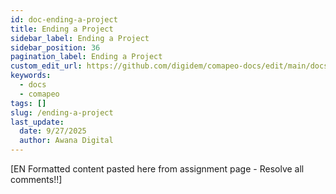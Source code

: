 ```yaml
---
id: doc-ending-a-project
title: Ending a Project
sidebar_label: Ending a Project
sidebar_position: 36
pagination_label: Ending a Project
custom_edit_url: https://github.com/digidem/comapeo-docs/edit/main/docs/understanding-how-exchange-works-c/ending-a-project.md
keywords:
  - docs
  - comapeo
tags: []
slug: /ending-a-project
last_update:
  date: 9/27/2025
  author: Awana Digital
---
```


[EN Formatted content pasted here from assignment page - Resolve all comments!!]

